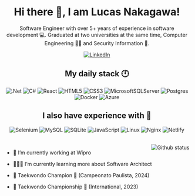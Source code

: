 <h1 align='center'>
  Hi there 👋, I am Lucas Nakagawa! 
</h1>

<div align='center'>
  <p>
    Software Engineer with over 5+ years of experience in software development 💻. Graduated at two universities at the same time, Computer Engineering 👨‍💻 and Security Information 🔐.
  </p>
  <a href='https://www.linkedin.com/in/lucas-nakagawa/'>
    <img src='https://img.shields.io/badge/LinkedIn-%230077B5.svg?&style=flat-square&logo=linkedin&logoColor=white' alt='LinkedIn'/>
  </a>
</div>

<h2 align='center'>
  My daily stack 🕛
</h2>

<div align='center'>

  ![.Net](https://img.shields.io/badge/.NET-5C2D91?style=for-the-badge&logo=.net&logoColor=white)
  ![C#](https://img.shields.io/badge/c%23-%23239120.svg?style=for-the-badge&logo=csharp&logoColor=white)
  ![React](https://img.shields.io/badge/react-%2320232a.svg?style=for-the-badge&logo=react&logoColor=%2361DAFB)
  ![HTML5](https://img.shields.io/badge/html5-%23E34F26.svg?style=for-the-badge&logo=html5&logoColor=white)
  ![CSS3](https://img.shields.io/badge/css3-%231572B6.svg?style=for-the-badge&logo=css3&logoColor=white)
  ![MicrosoftSQLServer](https://img.shields.io/badge/Microsoft%20SQL%20Server-CC2927?style=for-the-badge&logo=microsoft%20sql%20server&logoColor=white)
  ![Postgres](https://img.shields.io/badge/postgres-%23316192.svg?style=for-the-badge&logo=postgresql&logoColor=white)
  ![Docker](https://img.shields.io/badge/docker-%230db7ed.svg?style=for-the-badge&logo=docker&logoColor=white)
  ![Azure](https://img.shields.io/badge/azure-%230072C6.svg?style=for-the-badge&logo=microsoftazure&logoColor=white)

</div>

<h2 align='center'>
  I also have experience with 🧠
</h2>

<div align='center'>

  ![Selenium](https://img.shields.io/badge/-selenium-%43B02A?style=for-the-badge&logo=selenium&logoColor=white)
  ![MySQL](https://img.shields.io/badge/mysql-4479A1.svg?style=for-the-badge&logo=mysql&logoColor=white)
  ![SQLite](https://img.shields.io/badge/sqlite-%2307405e.svg?style=for-the-badge&logo=sqlite&logoColor=white)
  ![JavaScript](https://img.shields.io/badge/javascript-%23323330.svg?style=for-the-badge&logo=javascript&logoColor=%23F7DF1E)
  ![Linux](https://img.shields.io/badge/Linux-FCC624?style=for-the-badge&logo=linux&logoColor=black)
  ![Nginx](https://img.shields.io/badge/nginx-%23009639.svg?style=for-the-badge&logo=nginx&logoColor=white)
  ![Netlify](https://img.shields.io/badge/netlify-%23000000.svg?style=for-the-badge&logo=netlify&logoColor=#00C7B7)

</div>

<div>
  <br/>
  <img align='right' src='https://github-readme-stats.vercel.app/api?username=nakagawa25&show_icons=true&theme=dark' alt='Github status'/>
  
  - 💼 I’m currently working at Wipro
    
  - 👨🏼‍🏫 I’m currently learning more about Software Architect

  - 🥋 Taekwondo Champion 🥇 (Campeonato Paulista, 2024)

  - 🥋 Taekwondo Championship 🥉 (International, 2023)

</div>


